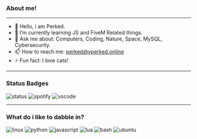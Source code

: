 ###         About me!
---------------------------------------
- 🤔 Hello, i am Perked.
- 🌱 I’m currently learning JS and FiveM Related things.
- 💬 Ask me about: Computers, Coding, Nature, Space, MySQL, Cybersecurity.
- 📫 How to reach me: perked@vperked.online
- ⚡ Fun fact: I love cats!
----------------------------------------

###    Status Badges

<img src="https://api.statusbadges.me/badge/status/1056697577262813234?simple=true" alt="status">

<img src="https://api.statusbadges.me/badge/spotify/1056697577262813234" alt="spotify">

<img src="https://api.statusbadges.me/badge/vscode/1056697577262813234" alt="vscode">

----------------------

### What do i like to dabble in?

<img src ="https://img.shields.io/badge/Linux-FCC624?style=for-the-badge&logo=linux&logoColor=black"
alt="linux" >
<img src = "https://img.shields.io/badge/Python-3776AB?style=for-the-badge&logo=python&logoColor=white"
alt="python">
<img src ="https://img.shields.io/badge/JavaScript-F7DF1E?style=for-the-badge&logo=javascript&logoColor=black"
alt ="javascript">
<img src ="https://img.shields.io/badge/Lua-2C2D72?style=for-the-badge&logo=lua&logoColor=white"
alt ="lua">
<img src ="https://img.shields.io/badge/Shell_Script-121011?style=for-the-badge&logo=gnu-bash&logoColor=white"
alt ="bash">
<img src ="https://img.shields.io/badge/Ubuntu-E95420?style=for-the-badge&logo=ubuntu&logoColor=white"
alt ="ubuntu">


